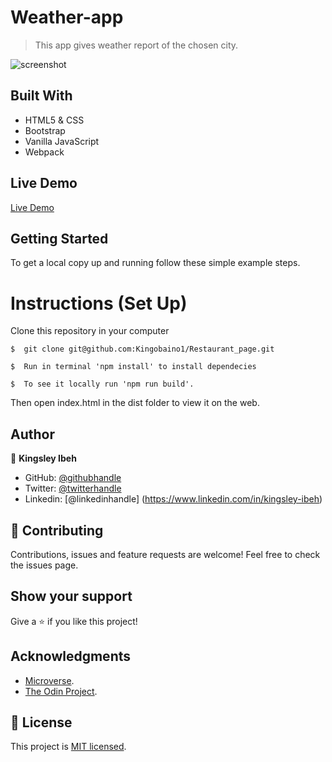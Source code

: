 # Weather-app
> This app gives weather report of the chosen city.

![screenshot](./src/images/restaurant.png)

## Built With

- HTML5 & CSS
- Bootstrap
- Vanilla JavaScript
- Webpack

## Live Demo

[Live Demo](https://boring-brattain-6d5190.netlify.app/)

## Getting Started

To get a local copy up and running follow these simple example steps.

# Instructions (Set Up)

Clone this repository in your computer

```
$  git clone git@github.com:Kingobaino1/Restaurant_page.git
```
```
$  Run in terminal 'npm install' to install dependecies
```
```
$  To see it locally run 'npm run build'.
```
Then open index.html in the dist folder to view it on the web.

## Author

👤 **Kingsley Ibeh**

- GitHub: [@githubhandle](https://github.com/Kingobaino1)
- Twitter: [@twitterhandle](https://twitter.com/ibehkingso)
- Linkedin: [@linkedinhandle] (https://www.linkedin.com/in/kingsley-ibeh)

## 🤝 Contributing

Contributions, issues and feature requests are welcome!
Feel free to check the issues page.

## Show your support

Give a ⭐️ if you like this project!

## Acknowledgments

- [Microverse](https://www.microverse.org/).
- [The Odin Project](https://www.theodinproject.com/).

## 📝 License

This project is [MIT licensed](/LICENSE).